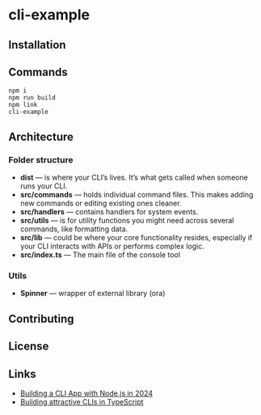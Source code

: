 # cli-example

## Installation

## Commands
```shell
npm i
npm run build
npm link
cli-example
```

## Architecture

### Folder structure
* **dist** — is where your CLI’s lives. It’s what gets called when someone runs your CLI.
* **src/commands** — holds individual command files. This makes adding new commands or editing existing ones cleaner.
* **src/handlers** — contains handlers for system events.
* **src/utils** — is for utility functions you might need across several commands, like formatting data.
* **src/lib** — could be where your core functionality resides, especially if your CLI interacts with APIs or performs complex logic.
* **src/index.ts** — The main file of the console tool

### Utils
* **Spinner** — wrapper of external library (ora)

## Contributing

## License

## Links
* [Building a CLI App with Node.js in 2024](https://egmz.medium.com/building-a-cli-with-node-js-in-2024-c278802a3ef5)
* [Building attractive CLIs in TypeScript](https://blog.terrible.dev/blog/Building-attractive-CLIs-in-JavaScript/)

